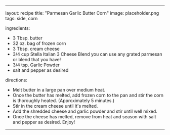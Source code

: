 ---

layout: recipe
title: "Parmesan Garlic Butter Corn"
image: placeholder.png
tags: side, corn

ingredients:

- 3 Tbsp. butter
- 32 oz. bag of frozen corn
- 3 Tbsp. cream cheese
- 3/4 cup Stella Italian 3 Cheese Blend you can use any grated parmesan or blend that you have!
- 3/4 tsp. Garlic Powder
- salt and pepper as desired

directions:

- Melt butter in a large pan over medium heat.
- Once the butter has melted, add frozen corn to the pan and stir the corn is thoroughly heated. (Approximately 5 minutes.)
- Stir in the cream cheese until it's melted.
- Add the shredded cheese and garlic powder and stir until well mixed.
- Once the cheese has melted, remove from heat and season with salt and pepper as desired. Enjoy!

---